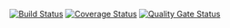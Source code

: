 [![Build Status](https://www.travis-ci.com/DanilaKostin/second.svg?branch=main)](https://www.travis-ci.com/DanilaKostin/second)
[![Coverage Status](https://coveralls.io/repos/github/DanilaKostin/second/badge.svg?branch=master)](https://coveralls.io/github/DanilaKostin/second?branch=master)
[![Quality Gate Status](https://sonarcloud.io/api/project_badges/measure?project=DanilaKostin_second&metric=alert_status)](https://sonarcloud.io/dashboard?id=DanilaKostin_second)
